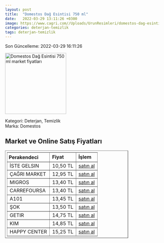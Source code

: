 ```yaml
---
layout: post
title:  "Domestos Dağ Esintisi 750 ml"
date:   2022-03-29 13:11:26 +0300
image: https://www.cagri.com//Uploads/UrunResimleri/domestos-dag-esintisi-750-ml-f7984f.jpg
categories: deterjan-temizlik
tags: deterjan-temizlik
---
```


Son Güncelleme: 2022-03-29 16:11:26

<img src="https://www.cagri.com//Uploads/UrunResimleri/domestos-dag-esintisi-750-ml-f7984f.jpg" width="200" alt="Domestos Dağ Esintisi 750 ml market fiyatları" />

Kategori: Deterjan, Temizlik
<br />
Marka: Domestos

<h2>Market ve Online Satış Fiyatları</h2>

<table border="1" style="padding: 5px;width:80%;">
  <tr>
    <td style="padding: 5px;"><strong>Perakendeci</strong></td>
    <td><strong>Fiyat</strong></td>
    <td><strong>İşlem</strong></td>
  </tr>
  <tr>
              <td title="İste Gelsin">İSTE GELSIN</td>
              <td>10,50 TL</td>
              <td><a title="İste Gelsin" target="_blank" href="https://www.istegelsin.com/urun/domestos-dag-esintisi-750-ml-camasir-suyu-_UNI98-AD">satın al</a></td>
            </tr><tr>
              <td title="Çağrı Market">ÇAĞRI MARKET</td>
              <td>12,95 TL</td>
              <td><a title="Çağrı Market" target="_blank" href="https://www.cagri.com/domestos-dag-esintisi-810-gr">satın al</a></td>
            </tr><tr>
              <td title="Migros">MIGROS</td>
              <td>13,40 TL</td>
              <td><a title="Migros" target="_blank" href="https://www.migros.com.tr/domestos-camasir-suyu-dag-esintisi-750-ml-p-1d25103">satın al</a></td>
            </tr><tr>
              <td title="CarrefourSA">CARREFOURSA</td>
              <td>13,40 TL</td>
              <td><a title="CarrefourSA" target="_blank" href="https://www.carrefoursa.com/domestos-yogun-kivamli-camasir-suyu-dag-esintisi-maksimum-hijyen-750-ml-p-30026681">satın al</a></td>
            </tr><tr>
              <td title="A101">A101</td>
              <td>13,45 TL</td>
              <td><a title="A101" target="_blank" href="https://www.a101.com.tr/market/domestos-camasir-suyu-ultra-dag-esintisi-750-ml/">satın al</a></td>
            </tr><tr>
              <td title="Şok">ŞOK</td>
              <td>13,50 TL</td>
              <td><a title="Şok" target="_blank" href="https://www.sokmarket.com.tr/dag-esintisi-camasir-suyu-806-gr-p-2992/">satın al</a></td>
            </tr><tr>
              <td title="Getir">GETIR</td>
              <td>14,75 TL</td>
              <td><a title="Getir" target="_blank" href="https://getir.com/urun/domestos-yogun-kivamli-camasir-suyu-dag-esintisi-fz2OLCRl15/">satın al</a></td>
            </tr><tr>
              <td title="Kim">KIM</td>
              <td>14,85 TL</td>
              <td><a title="Kim" target="_blank" href="https://www.kimgeldi.com/domestos-750-ml-dag-esintisi">satın al</a></td>
            </tr><tr>
              <td title="Happy Center">HAPPY CENTER</td>
              <td>15,25 TL</td>
              <td><a title="Happy Center" target="_blank" href="https://www.happycenter.com.tr/Domestos_Dag_810_Gr__Kar_Beyazi_810_Gr">satın al</a></td>
            </tr>
</table>
